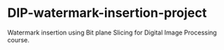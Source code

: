 # DIP-watermark-insertion-project
Watermark insertion using Bit plane Slicing for Digital Image Processing course.
